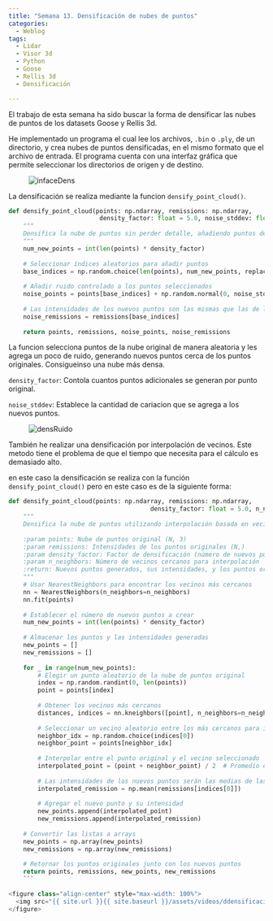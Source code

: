 ```yaml
---
title: "Semana 13. Densificación de nubes de puntos"
categories:
  - Weblog
tags:
  - Lidar
  - Visor 3d
  - Python
  - Goose 
  - Rellis 3d
  - Densificación

---
```


El trabajo de esta semana ha sido buscar la forma de densificar las nubes de puntos de los datasets Goose y Rellis 3d.

He implementado un programa el cual lee los archivos, ```.bin``` o ```.ply```, de un directorio, y crea nubes de puntos densificadas, en el mismo formato que el archivo de entrada. El programa cuenta con una interfaz gráfica que permite seleccionar los directorios de origen y de destino.

<figure class="align-center" style="max-width: 100%">
  <img src="{{ site.url }}{{ site.baseurl }}/assets/images/interfazDensificador.png" alt="infaceDens">
</figure>

La densificación se realiza mediante la funcion ```densify_point_cloud()```.
```python
def densify_point_cloud(points: np.ndarray, remissions: np.ndarray, 
                         density_factor: float = 5.0, noise_stddev: float = 0.02) -> tuple[np.ndarray, np.ndarray, np.ndarray, np.ndarray]:
    """
    Densifica la nube de puntos sin perder detalle, añadiendo puntos de forma controlada.
    """
    num_new_points = int(len(points) * density_factor)
    
    # Seleccionar índices aleatorios para añadir puntos
    base_indices = np.random.choice(len(points), num_new_points, replace=True)
    
    # Añadir ruido controlado a los puntos seleccionados
    noise_points = points[base_indices] + np.random.normal(0, noise_stddev, (num_new_points, 3))
    
    # Las intensidades de los nuevos puntos son las mismas que las de los puntos seleccionados
    noise_remissions = remissions[base_indices]
    
    return points, remissions, noise_points, noise_remissions
```
La funcion selecciona puntos de la nube original de manera aleatoria y les agrega un poco de ruido, generando nuevos puntos cerca de los puntos originales. Consigueinso una nube más densa.

```density_factor```: Contola cuantos puntos adicionales se generan por punto original.

```noise_stddev```: Establece la cantidad de cariacion que se agrega a los nuevos puntos.

<figure class="align-center" style="max-width: 100%">
  <img src="{{ site.url }}{{ site.baseurl }}/assets/videos/densificacionRuido.gif" alt="densRuido">
</figure>

También he realizar una densificación por interpolación de vecinos. Este metodo tiene el problema de que el tiempo que necesita para el cálculo es demasiado alto.

en este caso la densificación se realiza con la función ```densify_point_cloud()``` pero en este caso es de la siguiente forma:

```python
def densify_point_cloud(points: np.ndarray, remissions: np.ndarray, 
                                       density_factor: float = 5.0, n_neighbors: int = 5) -> Tuple[np.ndarray, np.ndarray, np.ndarray, np.ndarray]:
    """
    Densifica la nube de puntos utilizando interpolación basada en vecinos más cercanos.
    
    :param points: Nube de puntos original (N, 3)
    :param remissions: Intensidades de los puntos originales (N,)
    :param density_factor: Factor de densificación (número de nuevos puntos a agregar)
    :param n_neighbors: Número de vecinos cercanos para interpolación
    :return: Nuevos puntos generados, sus intensidades, y los puntos originales
    """
    # Usar NearestNeighbors para encontrar los vecinos más cercanos
    nn = NearestNeighbors(n_neighbors=n_neighbors)
    nn.fit(points)
    
    # Establecer el número de nuevos puntos a crear
    num_new_points = int(len(points) * density_factor)
    
    # Almacenar los puntos y las intensidades generadas
    new_points = []
    new_remissions = []
    
    for _ in range(num_new_points):
        # Elegir un punto aleatorio de la nube de puntos original
        index = np.random.randint(0, len(points))
        point = points[index]
        
        # Obtener los vecinos más cercanos
        distances, indices = nn.kneighbors([point], n_neighbors=n_neighbors)
        
        # Seleccionar un vecino aleatorio entre los más cercanos para interpolar
        neighbor_idx = np.random.choice(indices[0])
        neighbor_point = points[neighbor_idx]
        
        # Interpolar entre el punto original y el vecino seleccionado
        interpolated_point = (point + neighbor_point) / 2  # Promedio de la posición
        
        # Las intensidades de los nuevos puntos serán las medias de las intensidades de los puntos vecinos
        interpolated_remission = np.mean(remissions[indices[0]])
        
        # Agregar el nuevo punto y su intensidad
        new_points.append(interpolated_point)
        new_remissions.append(interpolated_remission)
    
    # Convertir las listas a arrays
    new_points = np.array(new_points)
    new_remissions = np.array(new_remissions)
    
    # Retornar los puntos originales junto con los nuevos puntos
    return points, remissions, new_points, new_remissions
    ```

<figure class="align-center" style="max-width: 100%">
  <img src="{{ site.url }}{{ site.baseurl }}/assets/videos/ddensificacionVecinos.png" alt="densVecinos">
</figure>